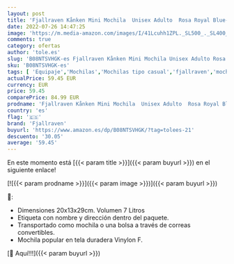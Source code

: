 ```yaml
---
layout: post
title: 'Fjallraven Kånken Mini Mochila  Unisex Adulto  Rosa Royal Blue-Flamingo  20x13x29cm'
date: 2022-07-26 14:47:25
image: 'https://m.media-amazon.com/images/I/41Lcuhh1ZPL._SL500_._SL400_.jpg'
comments: true
category: ofertas
author: 'tole.es'
slug: 'B08NTSVHGK-es Fjallraven Kånken Mini Mochila Unisex Adulto Rosa Royal...'
sku: 'B08NTSVHGK-es'
tags: [ 'Equipaje','Mochilas','Mochilas tipo casual','fjallraven','mochila','🇪🇸', ]
actualPrice: 59.45 EUR
currency: EUR
price: 59.45
comparePrice: 84.99 EUR
prodname: 'Fjallraven Kånken Mini Mochila  Unisex Adulto  Rosa Royal Blue-Flamingo  20x13x29cm'
country: 'es'
flag: '🇪🇸'
brand: 'Fjallraven'
buyurl: 'https://www.amazon.es/dp/B08NTSVHGK/?tag=tolees-21'
descuento: '30.05'
average: '59.45'
---
```


En este momento está [{{< param title >}}]({{< param buyurl >}}) en el siguiente enlace!

[![{{< param prodname >}}]({{< param image >}})]({{< param buyurl >}})

🔎:

- Dimensiones 20x13x29cm. Volumen 7 Litros
- Etiqueta con nombre y dirección dentro del paquete.
- Transportado como mochila o una bolsa a través de correas convertibles.
- Mochila popular en tela duradera Vinylon F.

[🛒 Aquí!!!]({{< param buyurl >}})
